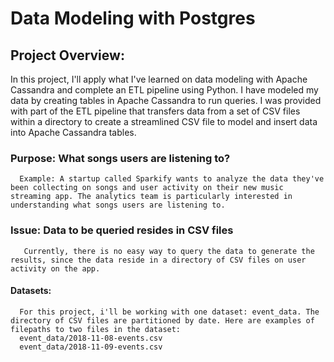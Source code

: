 # Data Modeling with Postgres

## **Project Overview:**

In this project, I'll apply what I've learned on data modeling with Apache Cassandra and complete an ETL pipeline using Python. I have modeled my data by creating tables in Apache Cassandra to run queries. I was provided with part of the ETL pipeline that transfers data from a set of CSV files within a directory to create a streamlined CSV file to model and insert data into Apache Cassandra tables.

### **Purpose: What songs users are listening to?**

      Example: A startup called Sparkify wants to analyze the data they've been collecting on songs and user activity on their new music streaming app. The analytics team is particularly interested in understanding what songs users are listening to.

### **Issue: Data to be queried resides in CSV files**

       Currently, there is no easy way to query the data to generate the results, since the data reside in a directory of CSV files on user activity on the app.

#### Datasets:

      For this project, i'll be working with one dataset: event_data. The directory of CSV files are partitioned by date. Here are examples of filepaths to two files in the dataset:
      event_data/2018-11-08-events.csv
      event_data/2018-11-09-events.csv
